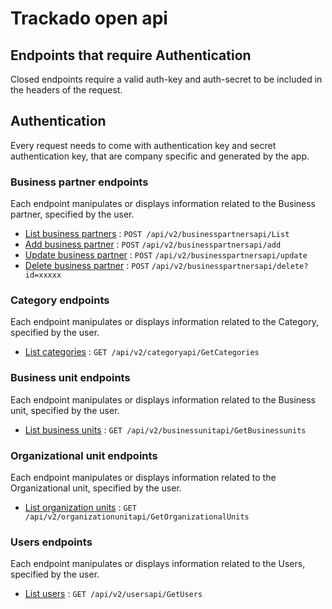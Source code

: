# Trackado open api

## Endpoints that require Authentication

Closed endpoints require a valid auth-key and auth-secret to be included in the headers of the
request.

## Authentication

Every request needs to come with authentication key and secret authentication key, that are company specific and generated by the app.

### Business partner endpoints

Each endpoint manipulates or displays information related to the Business partner, specified by the user.

* [List business partners](business-partners/list-business-partners.md) : `POST /api/v2/businesspartnersapi/List`
* [Add business partner](business-partners/add-business-partner.md) : `POST` `/api/v2/businesspartnersapi/add`
* [Update business partner](business-partners/update-business-partner.md) : `POST` `/api/v2/businesspartnersapi/update`
* [Delete business partner](business-partners/delete-business-partner.md) : `POST` `/api/v2/businesspartnersapi/delete?id=xxxxx`

### Category endpoints

Each endpoint manipulates or displays information related to the Category, specified by the user.

* [List categories](categories/get-categories.md) : `GET /api/v2/categoryapi/GetCategories`

### Business unit endpoints

Each endpoint manipulates or displays information related to the Business unit, specified by the user.

* [List business units](business-units/get-business-units.md) : `GET /api/v2/businessunitapi/GetBusinessunits`

### Organizational unit endpoints

Each endpoint manipulates or displays information related to the Organizational unit, specified by the user.

* [List organization units](organization-units/get-organization-units.md) : `GET /api/v2/organizationunitapi/GetOrganizationalUnits`

### Users endpoints

Each endpoint manipulates or displays information related to the Users, specified by the user.

* [List users](users/get-users.md) : `GET /api/v2/usersapi/GetUsers`
